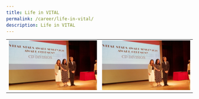 ```yaml
---
title: Life in VITAL
permalink: /career/life-in-vital/
description: Life in VITAL
---
```

<!DOCTYPE html>
<html>
    <head>
			<title>Life in VITAL</title>
    </head>
    <body> 
    	<table>
				<tr>
					<td>
						<a href="/images/Media/InPersonTownhall2022_Image3.jpg">
							<img src="/images/Media/InPersonTownhall2022_Image3.jpg">
						</a>
					</td>
					<td>
						<a href="/images/Media/InPersonTownhall2022_Image3.jpg">
							<img src="/images/Media/InPersonTownhall2022_Image3.jpg">
						</a>    
					</td>
				</tr>
			</table>
    </body>
    </html>